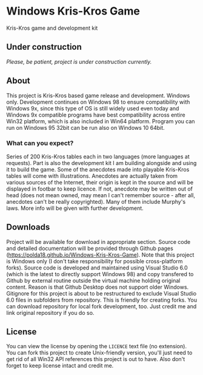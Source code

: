 # Windows Kris-Kros Game
Kris-Kros game and development kit

## Under construction
_Please, be patient, project is under construction currently._

## About
This project is Kris-Kros based game release and development. Windows only. Development continues on Windows 98 to ensure compatibility with Windows 9x, since this type of OS is still widely used even today and Windows 9x compatible programs have best compatibility across entire Win32 platform, which is also included in Win64 platform. Program you can run on Windows 95 32bit can be run also on Windows 10 64bit.

### What can you expect?
Series of 200 Kris-Kros tables each in two languages (more languages at requests). Part is also the development kit I am building alongside and using it to build the game. Some of the anecdotes made into playable Kris-Kros tables will come with illustrations. Anecdotes are actually taken from various sources of the Internet, their origin is kept in the source and will be displayed in footbar to keep licence. If not, anecdote may be written out of head (does not mean owned, may mean I can't remember source - after all, anecdotes can't be really copyrighted). Many of them include Murphy's laws. More info will be given with further development.

## Downloads
Project will be available for download in appropriate section. Source code and detailed documentation will be provided through Github pages (https://polda18.github.io/Windows-Kris-Kros-Game). Note that this project is Windows only (I don't take responsibility for possible cross-platform forks). Source code is developed and maintained using Visual Studio 6.0 (which is the latest to directly support Windows 98) and copy transfered to Github by external routine outside the virtual machine holding original content. Reason is that Github Desktop does not support older Windows. Gitignore for this project is about to be restructured to exclude Visual Studio 6.0 files in subfolders from repository. This is friendly for creating forks. You can download repository for local fork development, too. Just credit me and link original repository if you do so.

## License
You can view the license by opening the `LICENCE` text file (no extension). You can fork this project to create Unix-friendly version, you'll just need to get rid of all Win32 API references this project is out to have. Also don't forget to keep license intact and credit me.
